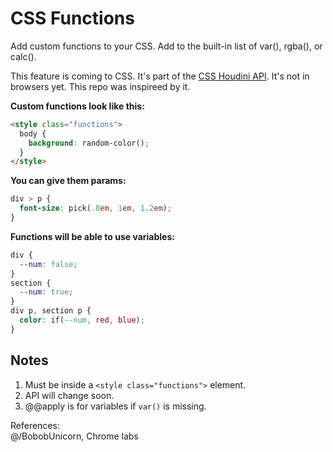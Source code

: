 # CSS Functions  
Add custom functions to your CSS. Add to the built-in list of var(), rgba(), or calc().  
  
This feature is coming to CSS. It's part of the [CSS Houdini API](https://developer.mozilla.org/en-US/docs/Web/Houdini). 
It's not in browsers yet. This repo was inspireed by it.
  
**Custom functions look like this:**
```html
<style class="functions">
  body {
    background: random-color();
  }
</style>
```
  
**You can give them params:**
```css
div > p {
  font-size: pick(.8em, 1em, 1.2em);
}
```
  
**Functions will be able to use variables:**
```css
div {
  --num: false;
}
section {
  --num: true;
}
div p, section p {
  color: if(--num, red, blue);
}
```
  
## Notes
1. Must be inside a `<style class="functions">` element.
2. API will change soon.
3. @@apply is for variables if `var()` is missing.
  
References:  
@/BobobUnicorn, Chrome labs  

